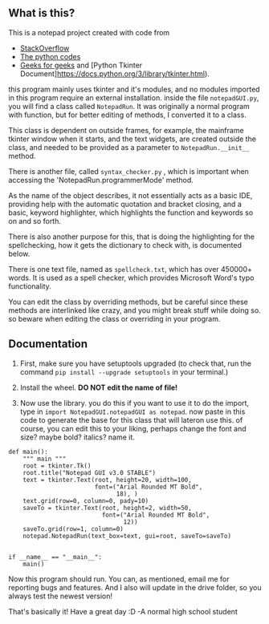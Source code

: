 ## What is this?

This is a notepad project created with code from
* [StackOverflow](https://www.stackoverflow.com)
* [The python codes](thepythoncodes.com)
* [Geeks for geeks](geeksforgeeks.org)
and [Python Tkinter Document]https://docs.python.org/3/library/tkinter.html).

this program mainly uses tkinter and it's modules, and no modules imported
in this program require an external installation.
inside the file `notepadGUI.py`, you will find a class called `NotepadRun`.
It was originally a normal program with function, but for better editing of
methods, I converted it to a class.

This class is dependent on outside frames, for example, the mainframe
tkinter window when it starts, and the text widgets, are created outside
the class, and needed to be provided as a parameter to `NotepadRun.__init__`
method.

There is another file, called `syntax_checker.py` , which is important when
accessing the 'NotepadRun.programmerMode' method.

As the name of the object describes, it not essentially acts as a basic IDE,
providing help with the automatic quotation and bracket closing, and a basic,
keyword highlighter, which highlights the function and keywords so on and so
forth.

There is also another purpose for this, that is doing the highlighting for
the spellchecking, how it gets the dictionary to check with, is documented
below.

There is one text file, named as `spellcheck.txt`, which has over 450000+
words. It is used as a spell checker, which provides Microsoft Word's typo functionality.

You can edit the class by overriding methods, but be careful since these
methods are interlinked like crazy, and you might break stuff while doing so.
so beware when editing the class or overriding in your program.


## Documentation

1.  First, make sure you have setuptools upgraded (to check that, run the command
`pip install --upgrade setuptools` in your terminal.)

2. Install the wheel. **DO NOT edit the name of file!**

3. Now use the library. you do this if you want to use it
to do the import, type in `import NotepadGUI.notepadGUI as notepad`.
now paste in this code to generate the base for this class that will lateron use this.
of course, you can edit this to your liking, perhaps change the font and size? maybe bold? italics? name it.
```python3
def main():
    """ main """
    root = tkinter.Tk()
    root.title("Notepad GUI v3.0 STABLE")
    text = tkinter.Text(root, height=20, width=100,
                        font=("Arial Rounded MT Bold",
                              18), )
    text.grid(row=0, column=0, pady=10)
    saveTo = tkinter.Text(root, height=2, width=50,
                          font=("Arial Rounded MT Bold",
                                12))
    saveTo.grid(row=1, column=0)
    notepad.NotepadRun(text_box=text, gui=root, saveTo=saveTo)


if __name__ == "__main__":
    main()
```

Now this program should run. 
You can, as mentioned, email me for reporting bugs and features. 
And I also will update in the drive folder, so you always test the newest version!

That's basically it!
Have a great day :D
-A normal high school student
